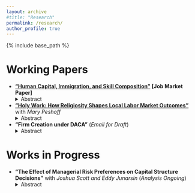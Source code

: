```yaml
---
layout: archive
#title: "Research"
permalink: /research/
author_profile: true
---
```


{% include base_path %}

Working Papers
======

<ul class="research-list">
  <li>
    <a href="/files/Murad_Zeynalli_JMP.pdf"><strong>“Human Capital, Immigration, and Skill Composition”</strong></a> <strong>[Job Market Paper]</strong>
    <details class="abstract">
      <summary>Abstract</summary>
      <div class="body">
        The spatial correlation between worker skills and industry skill-intensity is amongst the best documented features of US economic geography. However, the causal impact of human capital on the industrial skill composition of US regions remains largely unknown. This paper studies how immigration-induced shifts in historical human capital affect the contemporary industrial skill composition of US counties. Leveraging quasi-random origin-by-destination immigration patterns from 1850 to 2010, I isolate exogenous variation in skill-specific local working-age population at the county level for 1970-2010. I find that an increase in medium- and high-skill worker shares raises employment and establishment shares in high-skill industries and reduces them in low-skill industries. The nontradable sector captures the major portion of the positive impacts, while the tradable sector absorbs the main fraction of the negative effects. The empirical findings are consistent with a CES model, in which representative firms with differentiated products employ labor of a certain skill type more intensively.
      </div>
    </details>
  </li>

  <li>
    <a href="/files/ZP_Religiosity_Labor.pdf"><strong>“Holy Work: How Religiosity Shapes Local Labor Market Outcomes”</strong></a> with <em>Mary Peshoff</em>
    <details class="abstract">
      <summary>Abstract</summary>
      <div class="body">
        We utilize a novel identification strategy to quantify the impacts of religiosity on US local labor markets. Exploiting the quasi-random variation in historical immigration from 1850 to 2010 and origin-specific religiosity, we isolate exogenous variation in the religious composition of US commuting zones for 1940-2010. We find that, relative to the religiously Unaffiliated share, an exogenous increase in Protestant, Orthodox Christian, and “Other” religious shares decreases employment and marriage shares, whereas Jewish share increases employment and college education shares along with mean income in commuting zones. The share of married women in the workforce falls with all religious shares except Jewish share. Our findings reveal substantial heterogeneity by gender. We demonstrate both the causal effect of religiosity and the heterogeneous impacts of different faiths.
      </div>
    </details>
  </li>

  <li>
    <strong>“Firm Creation under DACA”</strong> (<em>Email for Draft</em>)
    <details class="abstract">
      <summary>Abstract</summary>
      <div class="body">
        Undocumented immigration remains a central issue within US immigration policy debates, yet little is known about how legalization programs affect firm dynamics and labor market composition. In this paper, I study the impact of a particular legalization reform, Deferred Action for Childhood Arrivals (DACA), enacted in 2012, on establishment and employment outcomes. I exploit variation in pre-treatment exposure to the policy in sectors and commuting zones, using a triple-difference estimator. I find that DACA increases establishment entry by 2.4 percent in more exposed sectors and temporarily reduces exit rates, suggesting market expansion and entrepreneurship amongst formerly undocumented workers. The share of native workers rises by 2.1 percentage points, whereas that of ineligible undocumented workers declines by a similar magnitude, demonstrating labor substitution. Heterogeneity estimates across sectoral skill types reveal that these effects are concentrated in low- and medium-skill sectors. These results have important policy implications such that immigrant regularization can enhance firm dynamism and facilitate labor reallocation, without displacing native workers.
      </div>
    </details>
  </li>
</ul>

<div style="margin-top:4px;"></div>

Works in Progress
======

<ul class="research-list">
  <li>
    <strong>“The Effect of Managerial Risk Preferences on Capital Structure Decisions”</strong> with <em>Joshua Scott and Eddy Junarsin</em> (<em>Analysis Ongoing</em>)
    <details class="abstract">
      <summary>Abstract</summary>
      <div class="body">
        This study examines how managerial risk preferences moderate the peer firm effects on a firm's capital structure decisions. Specifically, we investigate if the influence of peer effects on a firm’s capital structure is amplified or diminished depending on whether the firm’s CEO is risk seeking or risk averse. Understanding this interaction is important as it highlights how both market forces and individual decision-makers jointly shape firm behavior.
      </div>
    </details>
  </li>
</ul>




<!-- * **"Prayers and Practices: The Impact of Religiosity on Mortality and Sexual Health Outcomes"** with *Mary Peshoff* -->